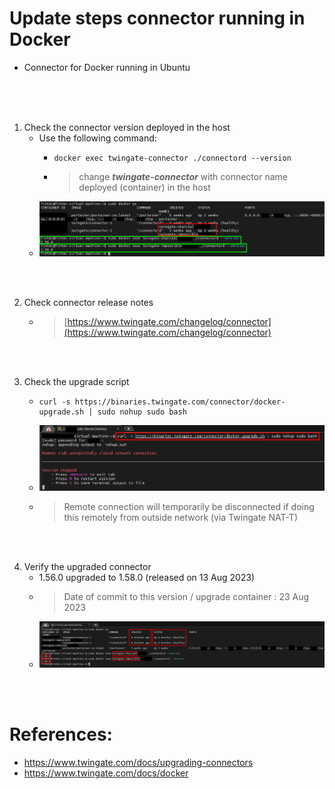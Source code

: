 # Update steps connector running in Docker
* Connector for Docker running in Ubuntu

</br>
</br>
</br>

1. Check the connector version deployed in the host
   * Use the following command:
       *     docker exec twingate-connector ./connectord --version
       * > change _**twingate-connector**_ with connector name deployed (container) in the host
   * ![Check version](Pictures/Update(1).png)  

</br>
</br>

2. Check connector release notes
   * > [https://www.twingate.com/changelog/connector](https://www.twingate.com/changelog/connector)  

</br>
</br>
     
3. Check the upgrade script
   *     curl -s https://binaries.twingate.com/connector/docker-upgrade.sh | sudo nohup sudo bash
   * ![Upgrade script](Pictures/Update(2).png)
   * > Remote connection will temporarily be disconnected if doing this remotely from outside network (via Twingate NAT-T)

</br>
</br>
      
4. Verify the upgraded connector
   * 1.56.0 upgraded to 1.58.0 (released on 13 Aug 2023)
   * > Date of commit to this version / upgrade container : 23 Aug 2023
   * ![Upgraded connectors](Pictures/Update(3).png)

</br>
</br>

# References:
- https://www.twingate.com/docs/upgrading-connectors
- https://www.twingate.com/docs/docker
